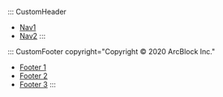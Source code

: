 ::: CustomHeader
- [Nav1](/nav1)
- [Nav2](/nav2)
:::

::: CustomFooter copyright="Copyright © 2020 ArcBlock Inc."
- [Footer 1](/footer1)
- [Footer 2](/footer2)
- [Footer 3](/footer3)
:::
